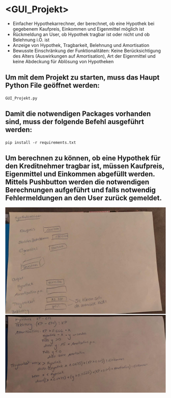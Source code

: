 # <GUI_Projekt>

- Einfacher Hypothekarrechner, der berechnet, ob eine Hypothek bei gegebenem Kaufpreis, Einkommen und Eigenmittel möglich ist
- Rückmeldung an User, ob Hypothek tragbar ist oder nicht und ob Belehnung i.O. ist
- Anzeige von Hypothek, Tragbarkeit, Belehnung und Amortisation
- Bewusste Einschränkung der Funktionalitäten: Keine Berücksichtigung des Alters (Auswirkungen auf Amortisation), Art der Eigenmittel und keine Abdeckung für Ablösung von Hypotheken


## Um mit dem Projekt zu starten, muss das Haupt Python File geöffnet werden:
``
    GUI_Projekt.py
``
## Damit die notwendigen Packages vorhanden sind, muss der folgende Befehl ausgeführt werden:
``
    pip install -r requirements.txt
``
## Um berechnen zu können, ob eine Hypothek für den Kreditnehmer tragbar ist, müssen Kaufpreis, Eigenmittel und Einkommen abgefüllt werden. Mittels Pushbutton werden die notwendigen Berechnungen aufgeführt und falls notwendig Fehlermeldungen an den User zurück gemeldet.

![Draft für GUI](https://github.com/lorenarodriguezf/python_project_template/blob/183cf270881d0856eb039c3af4f7efba93423db3/WhatsApp%20Image%202022-11-25%20at%2016.07.16.jpeg)
![Draft für Berechnungen](https://github.com/lorenarodriguezf/python_project_template/blob/183cf270881d0856eb039c3af4f7efba93423db3/WhatsApp%20Image%202022-11-25%20at%2016.07.17.jpeg)

